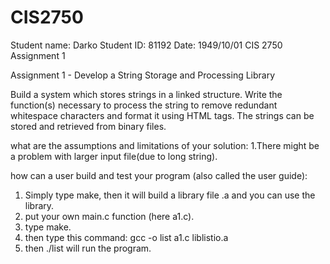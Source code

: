 # CIS2750

Student name: Darko
Student ID: 81192
Date: 1949/10/01
CIS 2750 Assignment 1

Assignment 1 - Develop a String Storage and Processing Library

Build a system which stores strings in a linked structure. Write the function(s) necessary to process the string to remove redundant whitespace characters and format it using HTML tags. The strings can be stored and retrieved from binary files. 

what are the assumptions and limitations of your solution:
1.There might be a problem with larger input file(due to long string).

how  can  a  user  build  and  test  your  program (also  called  the  user  guide):
1. Simply type make, then it will build a library file .a and you can use the library.
2. put your own main.c function (here a1.c).
3. type make.
4. then type this command: gcc -o list a1.c liblistio.a
5. then ./list will run the program.
